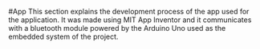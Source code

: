 #App
This section explains the development process of the app used for the application. It was made using MIT App Inventor and it communicates with a bluetooth module powered by the Arduino Uno used as the embedded system of the project.
